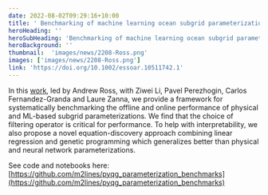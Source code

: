```yaml
---
date: 2022-08-02T09:29:16+10:00
title: ' Benchmarking of machine learning ocean subgrid parameterizations in an idealized model'
heroHeading: ''
heroSubHeading: 'Benchmarking of machine learning ocean subgrid parameterizations in an idealized model'
heroBackground: ''
thumbnail:  'images/news/2208-Ross.png'
images: ['images/news/2208-Ross.png']
link: 'https://doi.org/10.1002/essoar.10511742.1'
---
```


In this [work](https://doi.org/10.1002/essoar.10511742.1), led by Andrew Ross, with Ziwei Li, Pavel Perezhogin, Carlos Fernandez-Granda and Laure Zanna, we provide a framework for systematically benchmarking the offline and online performance of physical and ML-based subgrid parameterizations. We find that the choice of filtering operator is critical for performance. To help with interpretability, we also propose a novel equation-discovery approach combining linear regression and genetic programming which generalizes better than physical and neural network parameterizations.

See code and notebooks here: [https://github.com/m2lines/pyqg_parameterization_benchmarks](https://github.com/m2lines/pyqg_parameterization_benchmarks)
